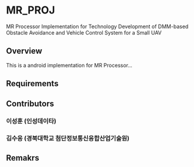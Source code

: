 # MR_PROJ
MR Processor Implementation for Technology Development of DMM-based Obstacle Avoidance and Vehicle Control System for a Small UAV

## Overview

This is a android implementation for MR Processor... 

## Requirements

## Contributors

### 이성훈 (인성데이타)

### 김수웅 (경북대학교 첨단정보통신융합산업기술원)

## Remakrs

